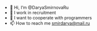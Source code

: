 - 👋 Hi, I’m @DaryaSmirnovaRu
- 🌱 I work in recruitment
- 💞️ I want to cooperate with programmers
- 📫 How to reach me  smirdarya@mail.ru

<!---
DaryaSmirnovaRu/DaryaSmirnovaRu is a ✨ special ✨ repository because its `README.md` (this file) appears on your GitHub profile.
You can click the Preview link to take a look at your changes.
--->
